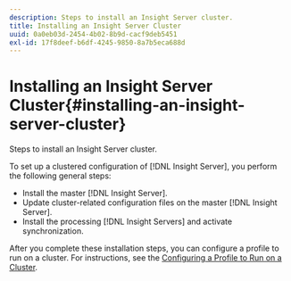 ```yaml
---
description: Steps to install an Insight Server cluster.
title: Installing an Insight Server Cluster
uuid: 0a0eb03d-2454-4b02-8b9d-cacf9deb5451
exl-id: 17f8deef-b6df-4245-9850-8a7b5eca688d
---
```

# Installing an Insight Server Cluster{#installing-an-insight-server-cluster}

Steps to install an Insight Server cluster.

To set up a clustered configuration of [!DNL Insight Server], you perform the following general steps:

* Install the master [!DNL Insight Server]. 
* Update cluster-related configuration files on the master [!DNL Insight Server]. 
* Install the processing [!DNL Insight Servers] and activate synchronization.

After you complete these installation steps, you can configure a profile to run on a cluster. For instructions, see the [Configuring a Profile to Run on a Cluster](../../../../../home/c-inst-svr/c-install-ins-svr/c-ins-svr-clstrs/c-inst-ins-svr-clstr/c-inst-proc-clstr/c-config-prof-run-clstr.md#concept-c0e68e67c4784bc5af8db61013ca96a3).
